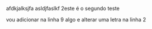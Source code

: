 afdkjalksjfa asldjfaslkf
2este é o segundo teste






vou adicionar na linha 9 algo e alterar uma letra na linha 2
